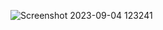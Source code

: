 ![Screenshot 2023-09-04 123241](https://github.com/SRG69/Amazon-Sales-Analysis/assets/131379055/5474eb49-563d-490c-bb8c-00f788139cce)

